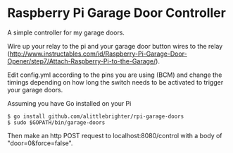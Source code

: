 # Raspberry Pi Garage Door Controller

A simple controller for my garage doors.

Wire up your relay to the pi and your garage door button wires to the relay (http://www.instructables.com/id/Raspberry-Pi-Garage-Door-Opener/step7/Attach-Raspberry-Pi-to-the-Garage/).

Edit config.yml according to the pins you are using (BCM) and change the timings depending on how long the switch needs to be activated to trigger your garage doors.

Assuming you have Go installed on your Pi 
```
$ go install github.com/alittlebrighter/rpi-garage-doors
$ sudo $GOPATH/bin/garage-doors
```
Then make an http POST request to localhost:8080/control with a body of "door=0&force=false".
